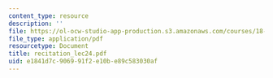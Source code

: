 ```yaml
---
content_type: resource
description: ''
file: https://ol-ocw-studio-app-production.s3.amazonaws.com/courses/18-034-honors-differential-equations-spring-2004/e1841d7c906991f2e10be89c583030af_recitation_lec24.pdf
file_type: application/pdf
resourcetype: Document
title: recitation_lec24.pdf
uid: e1841d7c-9069-91f2-e10b-e89c583030af
---
```

